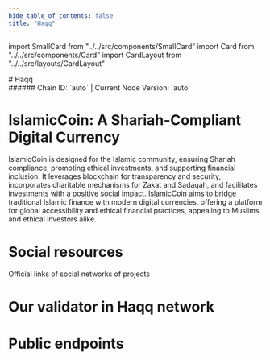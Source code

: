```yaml
---
hide_table_of_contents: false
title: "Haqq"
---
```


import SmallCard from "../../src/components/SmallCard"
import Card from "../../src/components/Card"
import CardLayout from "../../src/layouts/CardLayout"

<div class="h1-with-icon icon-haqq">
# Haqq
</div>
###### Chain ID: `auto` | Current Node Version: `auto`

# IslamicCoin: A Shariah-Compliant Digital Currency

IslamicCoin is designed for the Islamic community, ensuring Shariah compliance, promoting ethical investments, and supporting financial inclusion. It leverages blockchain for transparency and security, incorporates charitable mechanisms for Zakat and Sadaqah, and facilitates investments with a positive social impact. IslamicCoin aims to bridge traditional Islamic finance with modern digital currencies, offering a platform for global accessibility and ethical financial practices, appealing to Muslims and ethical investors alike.

# Social resources
Official links of social networks of projects

<CardLayout autoFitEnabled={false}>
    <SmallCard to="https://haqq.network/" header={{label: "Website", translateId: "social-telegram"}} iconPath="img/website-icon.svg"/>
    <SmallCard to="https://github.com/haqq-network" header={{label: "GitHub", translateId: "social-telegram"}} iconPath="img/github-icon.svg"/>
    <SmallCard to="https://discord.gg/CDtXuQG3Vd" header={{label: "Discord", translateId: "social-telegram"}} iconPath="img/discord-icon.svg"/>
    <SmallCard to="https://twitter.com/The_HaqqNetwork" header={{label: "X", translateId: "social-telegram"}} iconPath="img/x-icon.svg"/>
    <SmallCard to="https://t.me/islamiccoin_int" header={{label: "Telegram", translateId: "social-telegram"}} iconPath="img/telegram-icon.svg"/>
</CardLayout>

# Our validator in Haqq network

<CardLayout autoFitEnabled={true}>
    <Card
        to="https://haqq.explorers.guru/validator/haqqvaloper1hgggrfgjeu4d5nveh03c6w37magsuqcy84p44t"
        header={{
            label: "[NODERS]TEAM",
            translateId: "development-setup",
        }}
        body={{
            label: "Trusted blockchain validator",
        }}
        iconPath="img/kotlin-icon.svg"
    />
</CardLayout>

# Public endpoints 

<CardLayout autoFitEnabled={true}>
    <SmallCard to="https://haqq-rpc.noders.services" header={{label: "RPC Endpoint", translateId: "rpc-endpoint"}}/>
    <SmallCard to="https://haqq-api.noders.services" header={{label: "API Endpoint", translateId: "api-endpoint"}}/>
    <SmallCard to="https://haqq-jsonrpc.noders.services" header={{label: "json-RPC Endpoint", translateId: "jrpc-endpoint"}}/>
    <SmallCard to="http://haqq-grpc.noders.services:14090" header={{label: "gRPC Endpoint", translateId: "grpc-endpoint"}}/>
    <SmallCard to="https://cosmoslist.co/mainnet/haqq" header={{label: "Cosmoslist Endpoint", translateId: "cosmoslist-endpoint"}}/>
</CardLayout>



